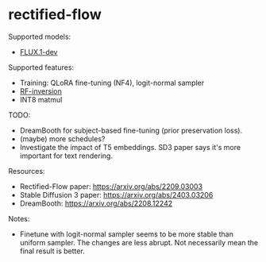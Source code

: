 # rectified-flow

Supported models:

- [FLUX.1-dev](https://huggingface.co/black-forest-labs/FLUX.1-dev)

Supported features:

- Training: QLoRA fine-tuning (NF4), logit-normal sampler
- [RF-inversion](https://arxiv.org/abs/2410.10792)
- INT8 matmul

TODO:
- DreamBooth for subject-based fine-tuning (prior preservation loss).
- (maybe) more schedules?
- Investigate the impact of T5 embeddings. SD3 paper says it's more important for text rendering.

Resources:

- Rectified-Flow paper: https://arxiv.org/abs/2209.03003
- Stable Diffusion 3 paper: https://arxiv.org/abs/2403.03206
- DreamBooth: https://arxiv.org/abs/2208.12242

Notes:

- Finetune with logit-normal sampler seems to be more stable than uniform sampler. The changes are less abrupt. Not necessarily mean the final result is better.
